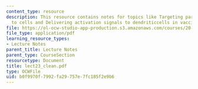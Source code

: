 ```yaml
---
content_type: resource
description: This resource contains notes for topics like Targeting particles/molecules
  to cells and Delivering activation signals to dendriticcells in vaccines.
file: https://ol-ocw-studio-app-production.s3.amazonaws.com/courses/20-462j-molecular-principles-of-biomaterials-spring-2006/b0f9970f7992fa29757e7fc185f2e9b6_lect23_clean.pdf
file_type: application/pdf
learning_resource_types:
- Lecture Notes
parent_title: Lecture Notes
parent_type: CourseSection
resourcetype: Document
title: lect23_clean.pdf
type: OCWFile
uid: b0f9970f-7992-fa29-757e-7fc185f2e9b6
---
```

